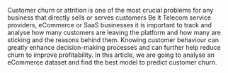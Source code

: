 Customer churn or attrition is one of the most crucial problems for any business that directly sells or serves customers Be it Telecom service providers, eCommerce or SaaS businesses it is important to track and analyse how many customers are leaving the platform and how many are sticking and the reasons behind them. 
Knowing customer behaviour can greatly enhance decision-making processes and can further help reduce churn to improve profitability. 
In this article, we are going to analyse an eCommerce dataset and find the best model to predict customer churn.
